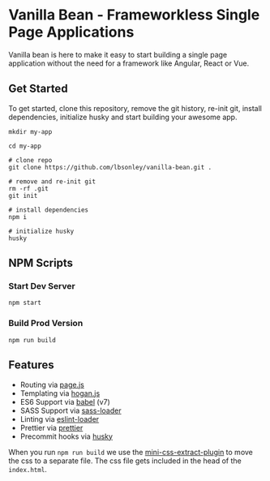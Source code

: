 # Vanilla Bean - Frameworkless Single Page Applications

Vanilla bean is here to make it easy to start building a single page application without the need for a framework like Angular, React or Vue.

## Get Started

To get started, clone this repository, remove the git history, re-init git, install dependencies, initialize husky and start building your awesome app.

```
mkdir my-app

cd my-app

# clone repo
git clone https://github.com/lbsonley/vanilla-bean.git .

# remove and re-init git
rm -rf .git
git init

# install dependencies
npm i

# initialize husky
husky
```

## NPM Scripts

### Start Dev Server

```
npm start
```

### Build Prod Version

```
npm run build
```

## Features

* Routing via [page.js](https://visionmedia.github.io/page.js/)
* Templating via [hogan.js](http://twitter.github.io/hogan.js/)
* ES6 Support via [babel](https://babeljs.io/) (v7)
* SASS Support via [sass-loader](https://github.com/jtangelder/sass-loader)
* Linting via [eslint-loader](https://github.com/MoOx/eslint-loader)
* Prettier via [prettier](https://prettier.io/)
* Precommit hooks via [husky](https://github.com/typicode/husky)

When you run `npm run build` we use the [mini-css-extract-plugin](https://github.com/webpack-contrib/mini-css-extract-plugin) to move the css to a separate file. The css file gets included in the head of the `index.html`.
